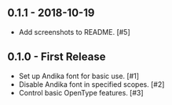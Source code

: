 ## 0.1.1 - 2018-10-19
  * Add screenshots to README. [#5]

## 0.1.0 - First Release
  * Set up Andika font for basic use. [#1]
  * Disable Andika font in specified scopes. [#2]
  * Control basic OpenType features. [#3]
